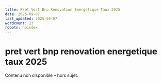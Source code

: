 ```yaml
---
title: Pret Vert Bnp Renovation Energetique Taux 2025
date: 2025-09-07
last_updated: 2025-09-07
wordcount: 13
robots: noindex
---
```


# pret vert bnp renovation energetique taux 2025

Contenu non disponible – hors sujet.